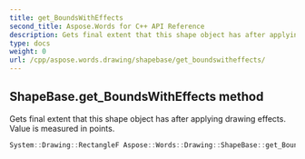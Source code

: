 ```yaml
---
title: get_BoundsWithEffects
second_title: Aspose.Words for C++ API Reference
description: Gets final extent that this shape object has after applying drawing effects. Value is measured in points. 
type: docs
weight: 0
url: /cpp/aspose.words.drawing/shapebase/get_boundswitheffects/
---
```

## ShapeBase.get_BoundsWithEffects method


Gets final extent that this shape object has after applying drawing effects. Value is measured in points.

```cpp
System::Drawing::RectangleF Aspose::Words::Drawing::ShapeBase::get_BoundsWithEffects()
```

